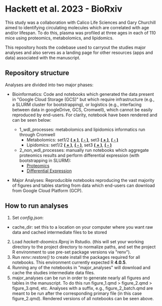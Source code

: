 # Hackett et al. 2023 - BioRxiv

This study was a collaboration with Calico Life Sciences and Gary Churchill aimed to identifying circulating molecules which are correlated with age and/or lifespan. To do this, plasma was profiled at three ages in each of 110 mice using proteomics, metabolomics, and lipidomics. 

This repository hosts the codebase used to carryout the studies major analyses and also serves as a landing page for other resources (apps and data) associated with the manuscript.

## Repository structure

Analyses are divided into two major phases:

- Bioinformatics: Code and notebooks which generated the data present in "Google Cloud Storage (GCS)" but which require infrastructure (e.g., a SLURM cluster for bootstrapping), or logistics (e.g., interfacing between data in googleDrive, GCS, Cromwell), which cannot be easily reproduced by end-users. For clarity, notebook have been rendered and can be seen below:
  - 1_wdl_processes: metabolomics and lipidomics informatics run through Cromwell
    - Metabolomics: set1/2 [**( + )**](http://public-rstudio-connect.calicolabs.com/doomics_met_pos_12/), [**( - )**](http://public-rstudio-connect.calicolabs.com/doomics_met_neg_12/), set3 [**( + )**](http://public-rstudio-connect.calicolabs.com/doomics_met_pos_3/), [**( - )**](http://public-rstudio-connect.calicolabs.com/doomics_met_neg_3/)
    - Lipidomics: set1/2 [**( + )**](http://public-rstudio-connect.calicolabs.com/doomics_lipid_pos_12/), [**( - )**](http://public-rstudio-connect.calicolabs.com/doomics_lipid_neg_12/), set3 [**( + )**](http://public-rstudio-connect.calicolabs.com/doomics_lipid_pos_3/), [**( - )**](http://public-rstudio-connect.calicolabs.com/doomics_lipid_neg_3/)
  - 2_non_wdl_processes: manually run notebooks which aggregate proteomics results and perform differential expression (with bootstrapping in SLURM):
    - [Proteomics](http://public-rstudio-connect.calicolabs.com/doomics_proteomics/)
    - [Differential Expression](http://public-rstudio-connect.calicolabs.com/doomics_diffex/)

- Major Analyses: Reproducible notebooks reproducing the vast majority of figures and tables starting from data which end-users can download from Google Cloud Platform (GCP). 

## How to run analyses

1. Set *config.json*:
  - cache_dir: set this to a location on your computer where you want raw data and cached intermediate files to be stored
2. Load *hackett-doomics.Rproj* in Rstudio. (this will set your working directory to the project directory to normalize paths, and set the project R environment to use pre-set package versions via "renv").
3. Run *renv::restore()* to create install the packages required for all notebooks. This environment currently expected R **4.0.5**.
4. Running any of the notebooks in "major_analyses" will download and cache the studies intermediate data files.
5. major_analyses can be run in order to generate nearly all figures and tables in the manuscript. To do this run figure_1.qmd > figure_2.qmd > figure_3.qmd, etc. Analyses with a suffix, e.g., figure_2_batch.qmd are meant to be run after the corresponding primary file (in this case figure_2.qmd). Rendered versions of all notebooks can be seen above.

